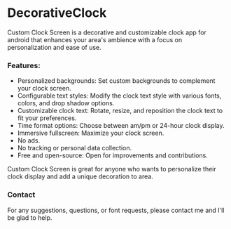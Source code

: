 # DecorativeClock
 
Custom Clock Screen is a decorative and customizable clock app for android that enhances your area's ambience with a focus on personalization and ease of use.

### Features:

- Personalized backgrounds: Set custom backgrounds to complement your clock screen.
- Configurable text styles: Modify the clock text style with various fonts, colors, and drop shadow options.
- Customizable clock text: Rotate, resize, and reposition the clock text to fit your preferences. 
- Time format options: Choose between am/pm or 24-hour clock display.
- Immersive fullscreen: Maximize your clock screen.
- No ads.
- No tracking or personal data collection.
- Free and open-source: Open for improvements and contributions.

Custom Clock Screen is great for anyone who wants to personalize their clock display and add a unique decoration to area.

### Contact
For any suggestions, questions, or font requests, please contact me and I'll be glad to help.
